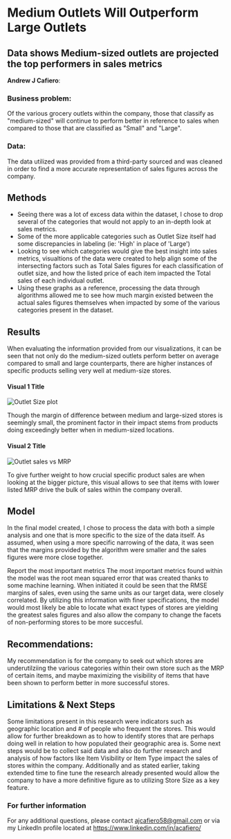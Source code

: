 # Medium Outlets Will Outperform Large Outlets
## Data shows Medium-sized outlets are projected the top performers in sales metrics

**Andrew J Cafiero**: 

### Business problem:

Of the various grocery outlets within the company, those that classify as "medium-sized" will continue to perform better in reference to sales when compared to those that are classified as "Small" and "Large".


### Data:
The data utilized was provided from a third-party sourced and was cleaned in order to find a more accurate representation of sales figures across the company.

## Methods
- Seeing there was a lot of excess data within the dataset, I chose to drop several of the categories that would not apply to an in-depth look at sales metrics.
- Some of the more applicable categories such as Outlet Size itself had some discrepancies in labeling (ie: 'High' in place of 'Large')
- Looking to see which categories would give the best insight into sales metrics, visualtions of the data were created to help align some of the intersecting factors such as Total Sales figures for each classification of outlet size, and how the listed price of each item impacted the Total sales of each individual outlet.
- Using these graphs as a reference, processing the data through algorithms allowed me to see how much margin existed between the actual sales figures themselves when impacted by some of the various categories present in the dataset.

## Results
When evaluating the information provided from our visualizations, it can be seen that not only do the medium-sized outlets perform better on average compared to small and large counterparts, there are higher instances of specific products selling very well at medium-size stores. 

#### Visual 1 Title
![Outlet Size plot](https://user-images.githubusercontent.com/103779074/170774042-51d732a4-8ce9-46d6-b438-1a1163680c78.png)

Though the margin of difference between medium and large-sized stores is seemingly small, the prominent factor in their impact stems from products doing exceedingly better when in medium-sized locations.

#### Visual 2 Title
![Outlet sales vs MRP](https://user-images.githubusercontent.com/103779074/170774108-3347ff1d-a179-4478-a439-0d214aaafa7e.png)

To give further weight to how crucial specific product sales are when looking at the bigger picture, this visual allows to see that items with lower listed MRP drive the bulk of sales within the company overall.

## Model

In the final model created, I chose to process the data with both a simple analysis and one that is more specific to the size of the data itself. As assumed, when using a more specific narrowing of the data, it was seen that the margins provided by the algorithm were smaller and the sales figures were more close together.

Report the most important metrics
The most important metrics found within the model was the root mean squared error that was created thanks to some machine learning. When initiated it could be seen that the RMSE margins of sales, even using the same units as our target data, were closely correlated. By utilizing this information with finer specifications, the model would most likely be able to locate what exact types of stores are yielding the greatest sales figures and also allow the company to change the facets of non-performing stores to be more succesful.

## Recommendations:

My recommendation is for the company to seek out which stores are underutilziing the various categories within their own store such as the MRP of certain items, and maybe maximizing the visibility of items that have been shown to perform better in more successful stores.


## Limitations & Next Steps

Some limitations present in this research were indicators such as geographic location and # of people who frequent the stores. This would allow for further breakdown as to how to identify stores that are perhaps doing well in relation to how populated their geographic area is. Some next steps would be to collect said data and also do further research and analysis of how factors like Item Visibility or Item Type impact the sales of stores within the company. Additionally and as stated earlier, taking extended time to fine tune the research already presented would allow the company to have a more definitive figure as to utilizing Store Size as a key feature.


### For further information


For any additional questions, please contact ajcafiero58@gmail.com or via my LinkedIn profile located at https://www.linkedin.com/in/acafiero/
